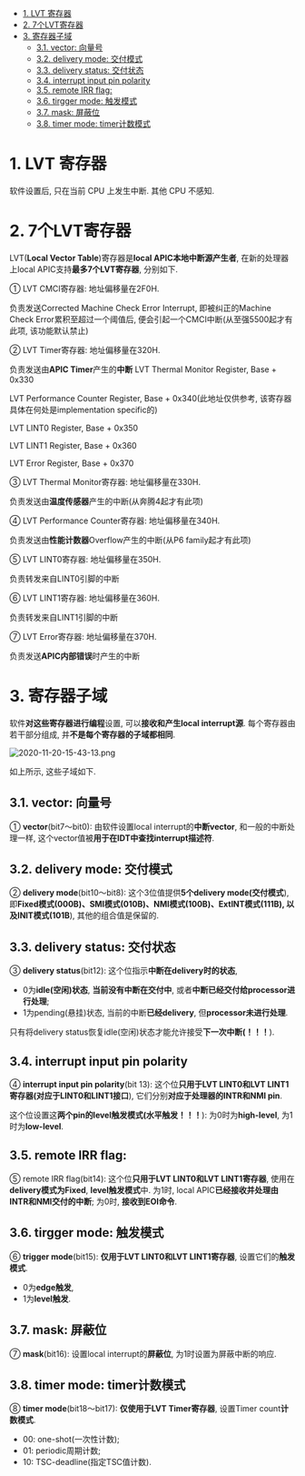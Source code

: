
<!-- @import "[TOC]" {cmd="toc" depthFrom=1 depthTo=6 orderedList=false} -->

<!-- code_chunk_output -->

- [1. LVT 寄存器](#1-lvt-寄存器)
- [2. 7个LVT寄存器](#2-7个lvt寄存器)
- [3. 寄存器子域](#3-寄存器子域)
  - [3.1. vector: 向量号](#31-vector-向量号)
  - [3.2. delivery mode: 交付模式](#32-delivery-mode-交付模式)
  - [3.3. delivery status: 交付状态](#33-delivery-status-交付状态)
  - [3.4. interrupt input pin polarity](#34-interrupt-input-pin-polarity)
  - [3.5. remote IRR flag:](#35-remote-irr-flag)
  - [3.6. tirgger mode: 触发模式](#36-tirgger-mode-触发模式)
  - [3.7. mask: 屏蔽位](#37-mask-屏蔽位)
  - [3.8. timer mode: timer计数模式](#38-timer-mode-timer计数模式)

<!-- /code_chunk_output -->

# 1. LVT 寄存器

软件设置后, 只在当前 CPU 上发生中断. 其他 CPU 不感知.

# 2. 7个LVT寄存器

LVT(**Local Vector Table**)寄存器是**local APIC本地中断源产生者**, 在新的处理器上local APIC支持**最多7个LVT寄存器**, 分别如下. 

① LVT CMCI寄存器: 地址偏移量在2F0H. 

负责发送Corrected Machine Check Error Interrupt, 即被纠正的Machine Check Error累积至超过一个阈值后, 便会引起一个CMCI中断(从至强5500起才有此项, 该功能默认禁止)

② LVT Timer寄存器: 地址偏移量在320H. 

负责发送由**APIC Timer**产生的**中断**
LVT Thermal Monitor Register, Base + 0x330

LVT Performance Counter Register, Base + 0x340(此地址仅供参考, 该寄存器具体在何处是implementation specific的)

LVT LINT0 Register, Base + 0x350

LVT LINT1 Register, Base + 0x360

LVT Error Register, Base + 0x370


③ LVT Thermal Monitor寄存器: 地址偏移量在330H. 

负责发送由**温度传感器**产生的中断(从奔腾4起才有此项)

④ LVT Performance Counter寄存器: 地址偏移量在340H. 

负责发送由**性能计数器**Overflow产生的中断(从P6 family起才有此项)

⑤ LVT LINT0寄存器: 地址偏移量在350H. 

负责转发来自LINT0引脚的中断

⑥ LVT LINT1寄存器: 地址偏移量在360H. 

负责转发来自LINT1引脚的中断

⑦ LVT Error寄存器: 地址偏移量在370H. 

负责发送**APIC内部错误**时产生的中断

# 3. 寄存器子域

软件**对这些寄存器进行编程**设置, 可以**接收和产生local interrupt源**. 每个寄存器由若干部分组成, 并**不是每个寄存器的子域都相同**. 

![2020-11-20-15-43-13.png](./images/2020-11-20-15-43-13.png)

如上所示, 这些子域如下. 

## 3.1. vector: 向量号

① **vector**(bit7～bit0): 由软件设置local interrupt的**中断vector**, 和一般的中断处理一样, 这个vector值被**用于在IDT中查找interrupt描述符**. 

## 3.2. delivery mode: 交付模式

② **delivery mode**(bit10～bit8): 这个3位值提供**5个delivery mode(交付模式**), 即**Fixed模式(000B)、SMI模式(010B)、NMI模式(100B)、ExtINT模式(111B), 以及INIT模式(101B**), 其他的组合值是保留的. 

## 3.3. delivery status: 交付状态

③ **delivery status**(bit12): 这个位指示**中断在delivery时的状态**, 

- 0为**idle(空闲)状态**, **当前没有中断在交付中**, 或者**中断已经交付给processor进行处理**; 
- 1为pending(悬挂)状态, 当前的中断**已经delivery**, 但**processor未进行处理**. 

只有将delivery status恢复idle(空闲)状态才能允许接受**下一次中断(！！！**). 

## 3.4. interrupt input pin polarity

④ **interrupt input pin polarity**(bit 13): 这个位**只用于LVT LINT0和LVT LINT1寄存器(对应于LINT0和LINT1接口**), 它们分别**对应于处理器的INTR和NMI pin**. 

这个位设置这**两个pin的level触发模式(水平触发！！！**): 为0时为**high\-level**, 为1时为**low\-level**. 

## 3.5. remote IRR flag:

⑤ remote IRR flag(bit14): 这个位**只用于LVT LINT0和LVT LINT1寄存器**, 使用在**delivery模式为Fixed**, **level触发模式**中. 为1时, local APIC**已经接收并处理由INTR和NMI交付的中断**; 为0时, **接收到EOI命令**. 

## 3.6. tirgger mode: 触发模式

⑥ **trigger mode**(bit15): **仅用于LVT LINT0和LVT LINT1寄存器**, 设置它们的**触发模式**. 

- 0为**edge触发**, 
- 1为**level触发**. 

## 3.7. mask: 屏蔽位

⑦ **mask**(bit16): 设置local interrupt的**屏蔽位**, 为1时设置为屏蔽中断的响应. 

## 3.8. timer mode: timer计数模式

⑧ **timer mode**(bit18～bit17): **仅使用于LVT Timer寄存器**, 设置Timer count**计数模式**. 

- 00: one-shot(一次性计数); 
- 01: periodic周期计数; 
- 10: TSC-deadline(指定TSC值计数). 
